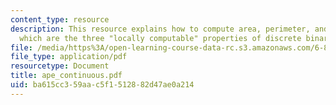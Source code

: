 ```yaml
---
content_type: resource
description: This resource explains how to compute area, perimeter, and Euler numbers
  which are the three "locally computable" properties of discrete binary images.
file: /media/https%3A/open-learning-course-data-rc.s3.amazonaws.com/6-801-machine-vision-fall-2004/ba615cc359aac5f1512882d47ae0a214_ape_continuous.pdf
file_type: application/pdf
resourcetype: Document
title: ape_continuous.pdf
uid: ba615cc3-59aa-c5f1-5128-82d47ae0a214
---
```

